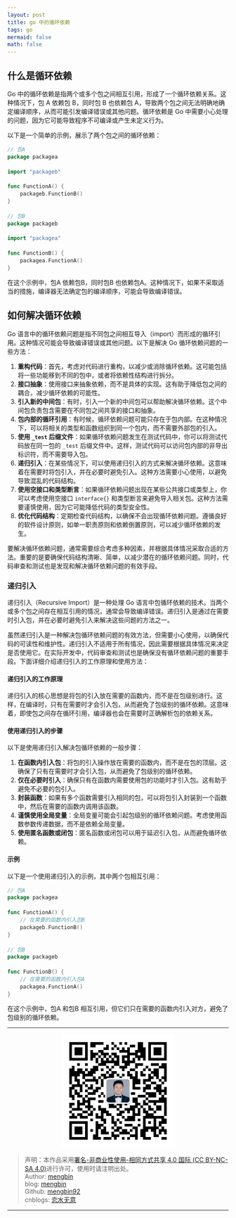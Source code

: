 ```yaml
---
layout: post
title: go 中的循环依赖
tags: go
mermaid: false
math: false
---  
```


## 什么是循环依赖

Go 中的循环依赖是指两个或多个包之间相互引用，形成了一个循环依赖关系。这种情况下，包 A 依赖包 B，同时包 B 也依赖包 A，导致两个包之间无法明确地确定编译顺序，从而可能引发编译错误或其他问题。循环依赖是 Go 中需要小心处理的问题，因为它可能导致程序不可编译或产生未定义行为。

以下是一个简单的示例，展示了两个包之间的循环依赖：

```go
// 包A
package packagea

import "packageb"

func FunctionA() {
    packageb.FunctionB()
}

// 包B
package packageb

import "packagea"

func FunctionB() {
    packagea.FunctionA()
}
```

在这个示例中，包A 依赖包B，同时包B 也依赖包A。这种情况下，如果不采取适当的措施，编译器无法确定包的编译顺序，可能会导致编译错误。

## 如何解决循环依赖

Go 语言中的循环依赖问题是指不同包之间相互导入（import）而形成的循环引用。这种情况可能会导致编译错误或其他问题。以下是解决 Go 循环依赖问题的一些方法：

1. **重构代码**：首先，考虑对代码进行重构，以减少或消除循环依赖。这可能包括将一些功能移到不同的包中，或者将依赖性结构进行拆分。
2. **接口抽象**：使用接口来抽象依赖，而不是具体的实现。这有助于降低包之间的耦合，减少循环依赖的可能性。
3. **引入新的中间包**：有时，引入一个新的中间包可以帮助解决循环依赖。这个中间包负责包含需要在不同包之间共享的接口和抽象。
4. **包内部的循环引用**：有时候，循环依赖问题可能只存在于包内部。在这种情况下，可以将相关的类型和函数组织到同一个包内，而不需要外部包的引入。
5. **使用 `_test` 后缀文件**：如果循环依赖问题发生在测试代码中，你可以将测试代码放在同一包的 `_test` 后缀文件中。这样，测试代码可以访问包内部的非导出标识符，而不需要导入包。
6. **递归引入**：在某些情况下，可以使用递归引入的方式来解决循环依赖。这意味着在需要时将包引入，并在必要时避免引入。这种方法需要小心使用，以避免导致混乱的代码结构。
7. **使用空接口和类型断言**：如果循环依赖问题出现在某些公共接口或类型上，你可以考虑使用空接口 `interface{}` 和类型断言来避免导入相关包。这种方法需要谨慎使用，因为它可能降低代码的类型安全性。
8. **优化代码结构**：定期检查代码结构，以确保不会出现循环依赖问题。遵循良好的软件设计原则，如单一职责原则和依赖倒置原则，可以减少循环依赖的发生。

要解决循环依赖问题，通常需要综合考虑多种因素，并根据具体情况采取合适的方法。重要的是要确保代码结构清晰、简单，以减少潜在的循环依赖问题。同时，代码审查和测试也是发现和解决循环依赖问题的有效手段。

### 递归引入

递归引入（Recursive Import）是一种处理 Go 语言中包循环依赖的技术。当两个或多个包之间存在相互引用的情况，通常会导致编译错误。递归引入是通过在需要时引入包，并在必要时避免引入来解决这些问题的方法之一。  

虽然递归引入是一种解决包循环依赖问题的有效方法，但需要小心使用，以确保代码的可读性和维护性。递归引入不适用于所有情况，因此需要根据具体情况来决定是否使用它。在实际开发中，代码审查和测试也是确保没有循环依赖问题的重要手段。下面详细介绍递归引入的工作原理和使用方法：

#### 递归引入的工作原理

递归引入的核心思想是将包的引入放在需要的函数内，而不是在包级别进行。这样，在编译时，只有在需要时才会引入包，从而避免了包级别的循环依赖。这意味着，即使包之间存在循环引用，编译器也会在需要时正确解析包的依赖关系。

#### 使用递归引入的步骤

以下是使用递归引入解决包循环依赖的一般步骤：

1. **在函数内引入包**：将包的引入操作放在需要的函数内，而不是在包的顶层。这确保了只有在需要时才会引入包，从而避免了包级别的循环依赖。
2. **仅在必要时引入**：确保只有在函数内需要使用包的功能时才引入包。这有助于避免不必要的包引入。
3. **封装函数**：如果有多个函数需要引入相同的包，可以将包引入封装到一个函数中，然后在需要的函数内调用该函数。
4. **谨慎使用全局变量**：全局变量可能会引起包级别的循环依赖问题。考虑使用函数参数传递数据，而不是依赖全局变量。
5. **使用匿名函数或闭包**：匿名函数或闭包可以用于延迟引入包，从而避免循环依赖。

#### 示例

以下是一个使用递归引入的示例，其中两个包相互引用：

```go
// 包A
package packagea

func FunctionA() {
    // 在需要的函数内引入包B
    packageb.FunctionB()
}

// 包B
package packageb

func FunctionB() {
    // 在需要的函数内引入包A
    packagea.FunctionA()
}
```

在这个示例中，包A 和包B 相互引用，但它们只在需要的函数内引入对方，避免了包级别的循环依赖。

---

<div align="center">
  <img src="../img/qrcode_wechat.jpg" alt="孟斯特">
</div>

> 声明：本作品采用[署名-非商业性使用-相同方式共享 4.0 国际 (CC BY-NC-SA 4.0)](https://creativecommons.org/licenses/by-nc-sa/4.0/deed.zh)进行许可，使用时请注明出处。  
> Author: [mengbin](mengbin1992@outlook.com)  
> blog: [mengbin](https://mengbin.top)  
> Github: [mengbin92](https://mengbin92.github.io/)  
> cnblogs: [恋水无意](https://www.cnblogs.com/lianshuiwuyi/)  

---
